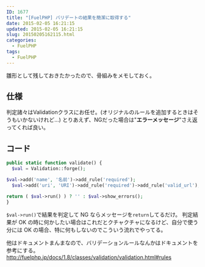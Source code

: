 ```yaml
---
ID: 1677
title: "[FuelPHP] バリデートの結果を簡潔に取得する"
date: 2015-02-05 16:21:15
updated: 2015-02-05 16:21:15
slug: 20150205162115.html
categories:
  - FuelPHP
tags:
  - FuelPHP
---
```


雛形として残しておきたかったので、骨組みをメモしておく。

<!--more-->
<h2>仕様</h2>
判定諸々はValidationクラスにお任せ。<span class="text-muted">(オリジナルのルールを追加するときはそうもいかないけれど…)</span>
とりあえず、NGだった場合は"<b>エラーメッセージ</b>"さえ返ってくれば良い。

<h2>コード</h2>

```php
public static function validate() {
  $val = Validation::forge();

$val->add('name', '名前')->add_rule('required');
  $val->add('uri', 'URI')->add_rule('required')->add_rule('valid_url');

return ( $val->run() ) ? '' : $val->show_errors();
}
```

<code>\$val->run()</code>で結果を判定して NG ならメッセージを<code>return</code>してるだけ。
判定結果が OK の時に何かしたい場合はこれだとクチャクチャになるけど、自分で使う分には OK の場合、特に何もしないのでこういう流れでやってる。

他はドキュメントまんまなので、バリデーションルールなんかはドキュメントを参考にする。
<a href="http://fuelphp.jp/docs/1.8/classes/validation/validation.html#rules">http://fuelphp.jp/docs/1.8/classes/validation/validation.html#rules</a>
